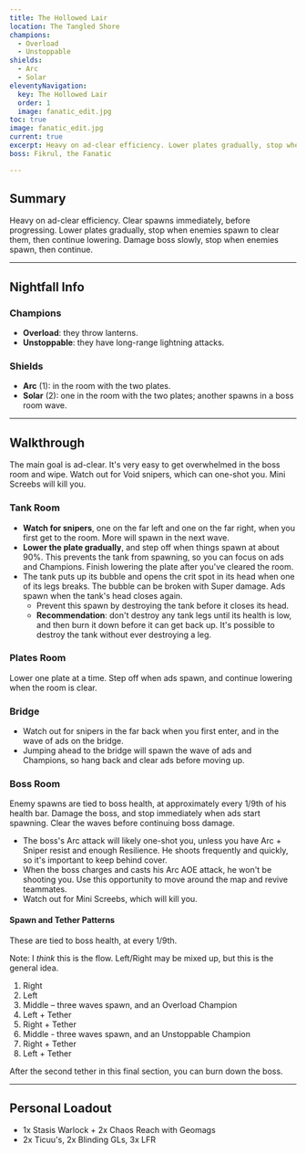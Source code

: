 ```yaml
---
title: The Hollowed Lair
location: The Tangled Shore
champions:
  - Overload
  - Unstoppable
shields:
  - Arc
  - Solar
eleventyNavigation:
  key: The Hollowed Lair
  order: 1
  image: fanatic_edit.jpg
toc: true
image: fanatic_edit.jpg
current: true
excerpt: Heavy on ad-clear efficiency. Lower plates gradually, stop when enemies spawn to clear them, then continue lowering. Damage boss slowly, stop when enemies spawn, then continue after clearing.
boss: Fikrul, the Fanatic

---
```


## Summary

Heavy on ad-clear efficiency. Clear spawns immediately, before progressing. Lower plates gradually, stop when enemies spawn to clear them, then continue lowering. Damage boss slowly, stop when enemies spawn, then continue.


---


## Nightfall Info

### Champions

- **Overload**: they throw lanterns.
- **Unstoppable**: they have long-range lightning attacks.


### Shields

- **Arc** (1): in the room with the two plates.
- **Solar** (2): one in the room with the two plates; another spawns in a boss room wave.


---


## Walkthrough

The main goal is ad-clear. It's very easy to get overwhelmed in the boss room and wipe. Watch out for Void snipers, which can one-shot you. Mini Screebs will kill you.


### Tank Room

- **Watch for snipers**, one on the far left and one on the far right, when you first get to the room. More will spawn in the next wave.
- **Lower the plate gradually**, and step off when things spawn at about 90%. This prevents the tank from spawning, so you can focus on ads and Champions. Finish lowering the plate after you've cleared the room.
- The tank puts up its bubble and opens the crit spot in its head when one of its legs breaks. The bubble can be broken with Super damage. Ads spawn when the tank's head closes again.
  - Prevent this spawn by destroying the tank before it closes its head.
  - **Recommendation**: don't destroy any tank legs until its health is low, and then burn it down before it can get back up. It's possible to destroy the tank without ever destroying a leg.


### Plates Room

Lower one plate at a time. Step off when ads spawn, and continue lowering when the room is clear.


### Bridge

- Watch out for snipers in the far back when you first enter, and in the wave of ads on the bridge.
- Jumping ahead to the bridge will spawn the wave of ads and Champions, so hang back and clear ads before moving up.


### Boss Room

Enemy spawns are tied to boss health, at approximately every 1/9th of his health bar. Damage the boss, and stop immediately when ads start spawning. Clear the waves before continuing boss damage.

- The boss's Arc attack will likely one-shot you, unless you have Arc + Sniper resist and enough Resilience. He shoots frequently and quickly, so it's important to keep behind cover.
- When the boss charges and casts his Arc AOE attack, he won't be shooting you. Use this opportunity to move around the map and revive teammates.
- Watch out for Mini Screebs, which will kill you.


#### Spawn and Tether Patterns

These are tied to boss health, at every 1/9th.

<aside>

Note: I _think_ this is the flow. Left/Right may be mixed up, but this is the general idea.

</aside>

1. Right
2. Left
3. Middle – three waves spawn, and an Overload Champion
4. Left + Tether
5. Right + Tether
6. Middle - three waves spawn, and an Unstoppable Champion
7. Right + Tether
8. Left + Tether


After the second tether in this final section, you can burn down the boss.


---


## Personal Loadout

- 1x Stasis Warlock + 2x Chaos Reach with Geomags
- 2x Ticuu's, 2x Blinding GLs, 3x LFR